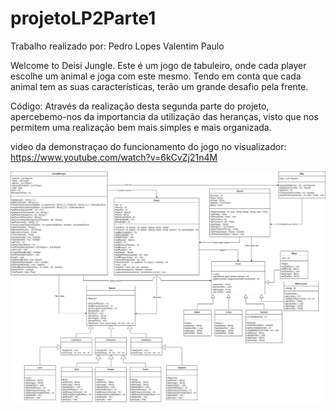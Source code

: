 # projetoLP2Parte1

Trabalho realizado por:
Pedro Lopes
Valentim Paulo


Welcome to Deisi Jungle.
Este é um jogo de tabuleiro, onde cada player escolhe um animal e joga com este mesmo.
Tendo em conta que cada animal tem as suas características, terão um grande desafio pela frente.

Código:
Através da realização desta segunda parte do projeto, apercebemo-nos da importancia da utilização
das heranças, visto que nos permitem uma realização bem mais simples e mais organizada.



video da demonstraçao do funcionamento do jogo no visualizador: https://www.youtube.com/watch?v=6kCvZj21n4M

![](Diagrama.png?raw=true "Diagrama UML")
